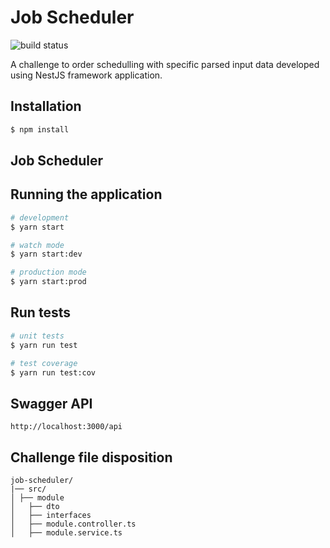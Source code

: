 # Job Scheduler

![build status](https://travis-ci.com/americoleonardo/job-scheduler.svg?token=Sji86EXaLt2QvfpuiYLf&branch=main)

A challenge to order schedulling with specific parsed input data developed using NestJS framework application.

## Installation

```bash
$ npm install
```

## Job Scheduler

## Running the application

```bash
# development
$ yarn start

# watch mode
$ yarn start:dev

# production mode
$ yarn start:prod
```

## Run tests

```bash
# unit tests
$ yarn run test

# test coverage
$ yarn run test:cov
```

## Swagger API

```
http://localhost:3000/api
```

## Challenge file disposition

```
job-scheduler/
|── src/
│ ├── module
│   ├── dto
│   ├── interfaces
│   ├── module.controller.ts
│   ├── module.service.ts

```